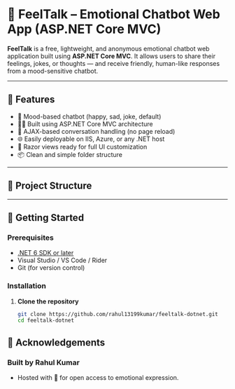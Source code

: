 # 🧠 FeelTalk – Emotional Chatbot Web App (ASP.NET Core MVC)

**FeelTalk** is a free, lightweight, and anonymous emotional chatbot web application built using **ASP.NET Core MVC**. It allows users to share their feelings, jokes, or thoughts — and receive friendly, human-like responses from a mood-sensitive chatbot.

---

## 🌟 Features

- 🤖 Mood-based chatbot (happy, sad, joke, default)
- 🧑‍💻 Built using ASP.NET Core MVC architecture
- 💬 AJAX-based conversation handling (no page reload)
- 🌐 Easily deployable on IIS, Azure, or any .NET host
- 🎨 Razor views ready for full UI customization
- 📦 Clean and simple folder structure

---

## 📁 Project Structure


---

## 🚀 Getting Started

### Prerequisites

- [.NET 6 SDK or later](https://dotnet.microsoft.com/download)
- Visual Studio / VS Code / Rider
- Git (for version control)

### Installation

1. **Clone the repository**
   ```bash
   git clone https://github.com/rahul13199kumar/feeltalk-dotnet.git
   cd feeltalk-dotnet

## 🙌 Acknowledgements
### Built by Rahul Kumar
- Hosted with 💙 for open access to emotional expression.
